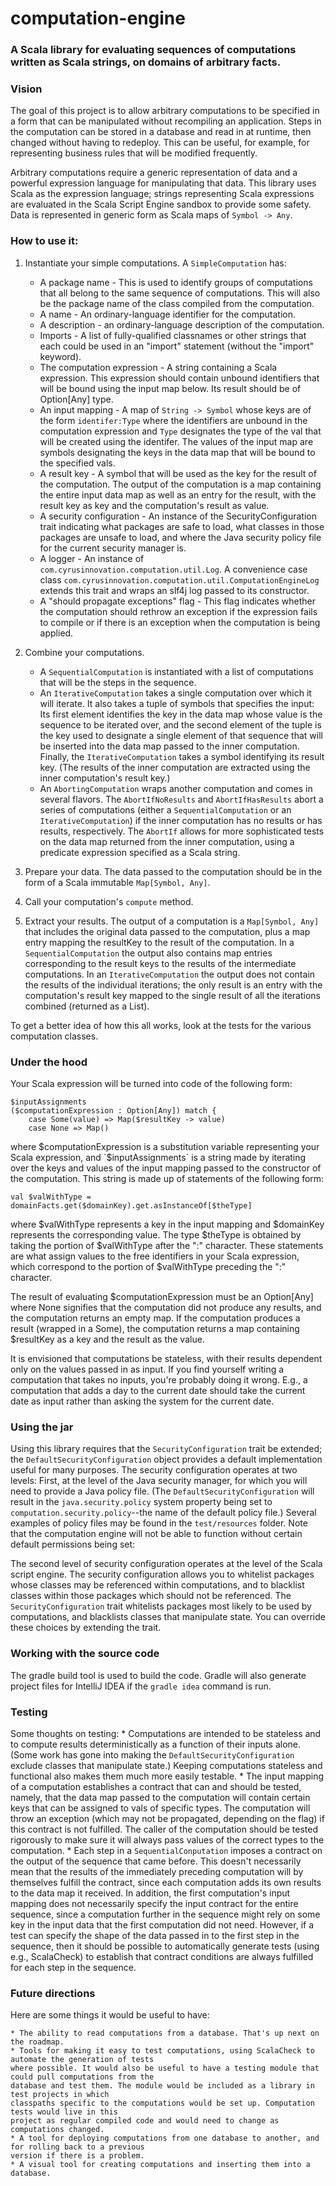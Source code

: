 # computation-engine

### A Scala library for evaluating sequences of computations written as Scala strings, on domains of arbitrary facts.

### Vision

The goal of this project is to allow arbitrary computations to be specified in a form that
can be manipulated without recompiling an application. Steps in the computation can be stored
in a database and read in at runtime, then changed without having to redeploy. This can be
useful, for example, for representing business rules that will be modified frequently.

Arbitrary computations require a generic representation of data and a powerful expression language
for manipulating that data. This library uses Scala as the expression language; strings representing
Scala expressions are evaluated in the Scala Script Engine sandbox to provide some safety. Data is
represented in generic form as Scala maps of `Symbol -> Any`.

### How to use it:

1. Instantiate your simple computations. A `SimpleComputation` has:
    * A package name - This is used to identify groups of computations that all belong to the same sequence
    of computations. This will also be the package name of the class compiled from the computation.
    * A name - An ordinary-language identifier for the computation.
    * A description - an ordinary-language description of the computation.
    * Imports - A list of fully-qualified classnames or other strings that each could be used in an
    "import" statement (without the "import" keyword).
    * The computation expression - A string containing a Scala expression. This expression should contain
    unbound identifiers that will be bound using the input map below. Its result should be of Option[Any]
    type.
    * An input mapping - A map of `String -> Symbol` whose keys are of the form `identifer:Type` where the
    identifiers are unbound in the computation expression and `Type` designates the type of the val that
    will be created using the identifer. The values of the input map are symbols designating the keys
    in the data map that will be bound to the specified vals.
    * A result key - A symbol that will be used as the key for the result of the computation. The output
    of the computation is a map containing the entire input data map as well as an entry for the result,
    with the result key as key and the computation's result as value.
    * A security configuration - An instance of the SecurityConfiguration trait indicating what packages
    are safe to load, what classes in those packages are unsafe to load, and where the Java security policy
    file for the current security manager is.
    * A logger - An instance of `com.cyrusinnovation.computation.util.Log`. A convenience case class
    `com.cyrusinnovation.computation.util.ComputationEngineLog` extends this trait and wraps an slf4j
    log passed to its constructor.
    * A "should propagate exceptions" flag - This flag indicates whether the computation should rethrow an
    exception if the expression fails to compile or if there is an exception when the computation is being
    applied.
2. Combine your computations.
    * A `SequentialComputation` is instantiated with a list of computations that will be the steps in the
    sequence.
    * An `IterativeComputation` takes a single computation over which it will iterate. It also takes a tuple
    of symbols that specifies the input: Its first element identifies the key in the data map whose value is
    the sequence to be iterated over, and the second element of the tuple is the key used to designate a single
    element of that sequence that will be inserted into the data map passed to the inner computation. Finally,
    the `IterativeComputation` takes a symbol identifying its result key. (The results of the inner computation
    are extracted using the inner computation's result key.)
    * An `AbortingComputation` wraps another computation and comes in several flavors. The `AbortIfNoResults`
    and `AbortIfHasResults` abort a series of computations (either a `SequentialComputation` or an
    `IterativeComputation`) if the inner computation has no results or has results, respectively. The `AbortIf`
    allows for more sophisticated tests on the data map returned from the inner computation, using a predicate
    expression specified as a Scala string.

3. Prepare your data. The data passed to the computation should be in the form of a Scala immutable `Map[Symbol, Any]`.

4. Call your computation's `compute` method.

5. Extract your results. The output of a computation is a `Map[Symbol, Any]` that includes the original data
passed to the computation, plus a map entry mapping the resultKey to the result of the computation. In a
`SequentialComputation` the output also contains map entries corresponding to the result keys to the
results of the intermediate computations. In an `IterativeComputation` the output does not contain the
results of the individual iterations; the only result is an entry with the computation's result key mapped
to the single result of all the iterations combined (returned as a List).

To get a better idea of how this all works, look at the tests for the various computation classes.

### Under the hood

Your Scala expression will be turned into code of the following form:

    $inputAssignments
    ($computationExpression : Option[Any]) match {
        case Some(value) => Map($resultKey -> value)
        case None => Map()

where $computationExpression is a substitution variable representing your Scala expression, and
`$inputAssignments` is a string made by iterating over the keys and values of the input mapping passed
to the constructor of the computation. This string is made up of statements of the following form:

    val $valWithType = domainFacts.get($domainKey).get.asInstanceOf[$theType]

where $valWithType represents a key in the input mapping and $domainKey represents the corresponding
value. The type $theType is obtained by taking the portion of $valWithType after the ":" character.
These statements are what assign values to the free identifiers in your Scala expression, which
correspond to the portion of $valWithType preceding the ":" character.

The result of evaluating $computationExpression must be an Option[Any] where None signifies that
the computation did not produce any results, and the computation returns an empty map. If the
computation produces a result (wrapped in a Some), the computation returns a map containing
$resultKey as a key and the result as the value.

It is envisioned that computations be stateless, with their results dependent only on the values passed in
as input. If you find yourself writing a computation that takes no inputs, you're probably doing it wrong.
E.g., a computation that adds a day to the current date should take the current date as input rather than asking
the system for the current date.

### Using the jar

Using this library requires that the `SecurityConfiguration` trait be extended; the `DefaultSecurityConfiguration`
object provides a default implementation useful for many purposes. The security configuration operates at two levels:
First, at the level of the Java security manager, for which you will need to provide a Java policy file. (The
`DefaultSecurityConfiguration` will result in the `java.security.policy` system property being set to
`computation.security.policy`--the name of the default policy file.) Several examples of policy files may
be found in the `test/resources` folder. Note that the computation engine will not be able to function without
certain default permissions being set:


The second level of security configuration operates at the level of the Scala script engine. The security
configuration allows you to whitelist packages whose classes may be referenced within computations, and to
blacklist classes within those packages which should not be referenced. The `SecurityConfiguration` trait
whitelists packages most likely to be used by computations, and blacklists classes that manipulate state.
You can override these choices by extending the trait.

### Working with the source code

The gradle build tool is used to build the code. Gradle will also generate project files for IntelliJ IDEA
if the `gradle idea` command is run.

### Testing

Some thoughts on testing:
    * Computations are intended to be stateless and to compute results deterministically as a function
    of their inputs alone. (Some work has gone into making the `DefaultSecurityConfiguration` exclude
    classes that manipulate state.) Keeping computations stateless and functional also makes them
    much more easily testable.
    * The input mapping of a computation establishes a contract that can and should be tested, namely,
    that the data map passed to the computation will contain certain keys that can be assigned to vals
    of specific types. The computation will throw an exception (which may not be propagated, depending
    on the flag) if this contract is not fulfilled. The caller of the computation should be tested
    rigorously to make sure it will always pass values of the correct types to the computation.
    * Each step in a `SequentialConputation` imposes a contract on the output of the sequence that came
    before. This doesn't necessarily mean that the results of the immediately preceding computation
    will by themselves fulfill the contract, since each computation adds its own results to the
    data map it received. In addition, the first computation's input mapping does not necessarily
    specify the input contract for the entire sequence, since a computation further in the sequence
    might rely on some key in the input data that the first computation did not need. However, if a
    test can specify the shape of the data passed in to the first step in the sequence, then it should
    be possible to automatically generate tests (using e.g., ScalaCheck) to establish that contract
    conditions are always fulfilled for each step in the sequence.

### Future directions

Here are some things it would be useful to have:

    * The ability to read computations from a database. That's up next on the roadmap.
    * Tools for making it easy to test computations, using ScalaCheck to automate the generation of tests
    where possible. It would also be useful to have a testing module that could pull computations from the
    database and test them. The module would be included as a library in test projects in which
    classpaths specific to the computations would be set up. Computation tests would live in this
    project as regular compiled code and would need to change as computations changed.
    * A tool for deploying computations from one database to another, and for rolling back to a previous
    version if there is a problem.
    * A visual tool for creating computations and inserting them into a database.
